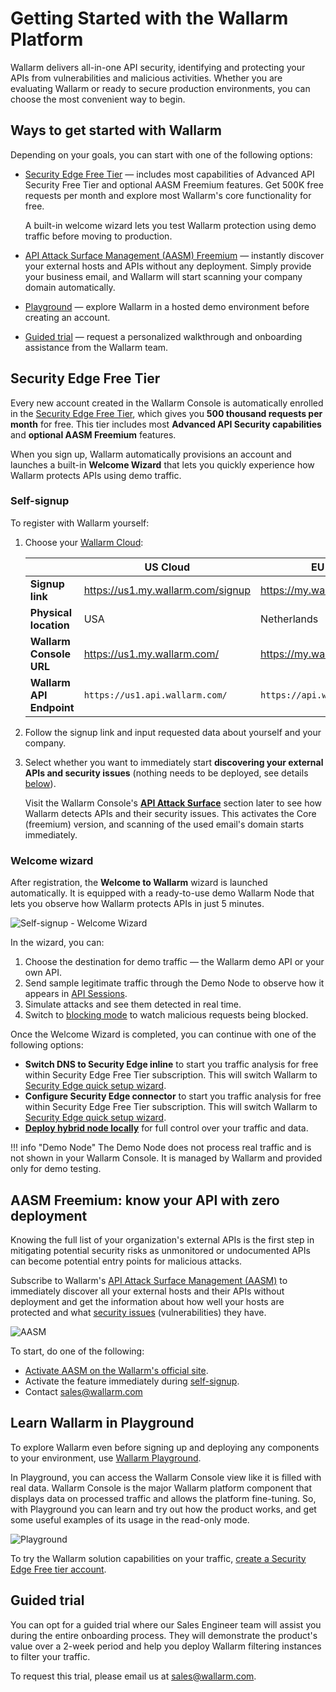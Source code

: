 # Getting Started with the Wallarm Platform

Wallarm delivers all-in-one API security, identifying and protecting your APIs from vulnerabilities and malicious activities. Whether you are evaluating Wallarm or ready to secure production environments, you can choose the most convenient way to begin.

## Ways to get started with Wallarm

Depending on your goals, you can start with one of the following options:

* [Security Edge Free Tier](#security-edge-free-tier) — includes most capabilities of Advanced API Security Free Tier and optional AASM Freemium features. Get 500K free requests per month and explore most Wallarm's core functionality for free.

    A built-in welcome wizard lets you test Wallarm protection using demo traffic before moving to production.

* [API Attack Surface Management (AASM) Freemium](#aasm-freemium-know-your-api-with-zero-deployment) — instantly discover your external hosts and APIs without any deployment. Simply provide your business email, and Wallarm will start scanning your company domain automatically.
* [Playground](#learn-wallarm-in-playground) — explore Wallarm in a hosted demo environment before creating an account.
* [Guided trial](#guided-trial) — request a personalized walkthrough and onboarding assistance from the Wallarm team.

## Security Edge Free Tier

Every new account created in the Wallarm Console is automatically enrolled in the [Security Edge Free Tier](../about-wallarm/subscription-plans.md#security-edge-free-tier), which gives you **500 thousand requests per month** for free. This tier includes most **Advanced API Security capabilities** and **optional AASM Freemium** features.

When you sign up, Wallarm automatically provisions an account and launches a built-in **Welcome Wizard** that lets you quickly experience how Wallarm protects APIs using demo traffic.

### Self-signup

To register with Wallarm yourself:

1. Choose your [Wallarm Cloud](../about-wallarm/overview.md#cloud):

    || US Cloud | EU Cloud |
    | -- | -------- | -------- |
    | **Signup link** | https://us1.my.wallarm.com/signup | https://my.wallarm.com/signup |
    | **Physical location** | USA | Netherlands |
    | **Wallarm Console URL** | https://us1.my.wallarm.com/ | https://my.wallarm.com/ |
    | **Wallarm API Endpoint** | `https://us1.api.wallarm.com/` | `https://api.wallarm.com/` |
    
1. Follow the signup link and input requested data about yourself and your company.
1. Select whether you want to immediately start **discovering your external APIs and security issues** (nothing needs to be deployed, see details [below](#aasm-freemium-know-your-api-with-zero-deployment)).

    Visit the Wallarm Console's [**API Attack Surface**](../api-attack-surface/overview.md) section later to see how Wallarm detects APIs and their security issues. This activates the Core (freemium) version, and scanning of the used email's domain starts immediately.

### Welcome wizard

After registration, the **Welcome to Wallarm** wizard is launched automatically. It is equipped with a ready-to-use demo Wallarm Node that lets you observe how Wallarm protects APIs in just 5 minutes.

![Self-signup - Welcome Wizard](../images/waf-installation/quickstart/welcome-wizard.png)

In the wizard, you can:

1. Choose the destination for demo traffic — the Wallarm demo API or your own API.
1. Send sample legitimate traffic through the Demo Node to observe how it appears in [API Sessions](../api-sessions/overview.md).
1. Simulate attacks and see them detected in real time.
1. Switch to [blocking mode](../admin-en/configure-wallarm-mode.md) to watch malicious requests being blocked.

Once the Welcome Wizard is completed, you can continue with one of the following options:

* **Switch DNS to Security Edge inline** to start you traffic analysis for free within Security Edge Free Tier subscription. This will switch Wallarm to [Security Edge quick setup wizard](../installation/security-edge/free-tier.md#quick-setup-wizard).
* **Configure Security Edge connector** to start you traffic analysis for free within Security Edge Free Tier subscription. This will switch Wallarm to [Security Edge quick setup wizard](../installation/security-edge/free-tier.md#quick-setup-wizard).
* [**Deploy hybrid node locally**](../installation/supported-deployment-options.md) for full control over your traffic and data.

!!! info "Demo Node"
    The Demo Node does not process real traffic and is not shown in your Wallarm Console. It is managed by Wallarm and provided only for demo testing.

## AASM Freemium: know your API with zero deployment

Knowing the full list of your organization's external APIs is the first step in mitigating potential security risks as unmonitored or undocumented APIs can become potential entry points for malicious attacks.

Subscribe to Wallarm's [API Attack Surface Management (AASM)](../api-attack-surface/overview.md) to immediately discover all your external hosts and their APIs without deployment and get the information about how well your hosts are protected and what [security issues](../api-attack-surface/security-issues.md) (vulnerabilities) they have.

![AASM](../images/api-attack-surface/aasm.png)

To start, do one of the following:

* [Activate AASM on the Wallarm's official site](https://www.wallarm.com/product/aasm?utm_source=wallarm_docs&utm_campaign=getting_started_guide).
* Activate the feature immediately during [self-signup](#security-edge-free-tier).    
* Contact [sales@wallarm.com](mailto:sales@wallarm.com)

## Learn Wallarm in Playground

To explore Wallarm even before signing up and deploying any components to your environment, use [Wallarm Playground](https://tour.playground.wallarm.com/?utm_source=wallarm_docs_quickstart).

In Playground, you can access the Wallarm Console view like it is filled with real data. Wallarm Console is the major Wallarm platform component that displays data on processed traffic and allows the platform fine-tuning. So, with Playground you can learn and try out how the product works, and get some useful examples of its usage in the read-only mode.

![Playground](../images/playground.png)

To try the Wallarm solution capabilities on your traffic, [create a Security Edge Free tier account](#security-edge-free-tier).

## Guided trial

You can opt for a guided trial where our Sales Engineer team will assist you during the entire onboarding process. They will demonstrate the product's value over a 2-week period and help you deploy Wallarm filtering instances to filter your traffic.

To request this trial, please email us at [sales@wallarm.com](mailto:sales@wallarm.com?subject=Request%20for%20a%20Guided%20Wallarm%20Trial&body=Hello%20Wallarm%20Sales%20Engineer%20Team%2C%0A%0AI'm%20writing%20to%20request%20a%20guided%20Wallarm%20trial.%20I%20would%20be%20happy%20to%20schedule%20a%20call%20with%20you%20to%20discuss%20my%20requirements%20in%20detail.%0A%0AThank%20you%20for%20your%20time%20and%20assistance.).
